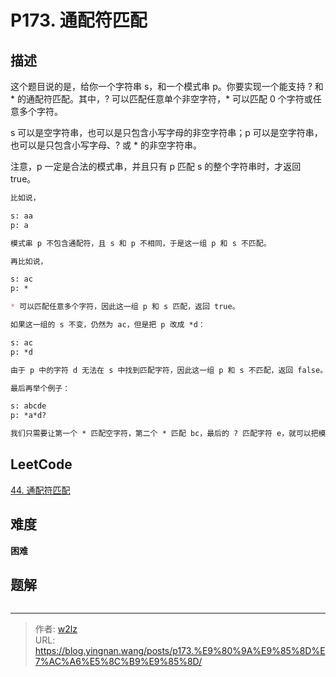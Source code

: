 # P173. 通配符匹配


<!--more-->

## 描述

这个题目说的是，给你一个字符串 s，和一个模式串 p。你要实现一个能支持 ? 和 \* 的通配符匹配。其中，? 可以匹配任意单个非空字符，\* 可以匹配 0 个字符或任意多个字符。

s 可以是空字符串，也可以是只包含小写字母的非空字符串；p 可以是空字符串，也可以是只包含小写字母、? 或 \* 的非空字符串。

注意，p 一定是合法的模式串，并且只有 p 匹配 s 的整个字符串时，才返回 true。

```markdown
比如说，

s: aa
p: a

模式串 p 不包含通配符，且 s 和 p 不相同，于是这一组 p 和 s 不匹配。

再比如说，

s: ac
p: *

* 可以匹配任意多个字符，因此这一组 p 和 s 匹配，返回 true。

如果这一组的 s 不变，仍然为 ac，但是把 p 改成 *d：

s: ac
p: *d

由于 p 中的字符 d 无法在 s 中找到匹配字符，因此这一组 p 和 s 不匹配，返回 false。

最后再举个例子：

s: abcde
p: *a*d?

我们只需要让第一个 * 匹配空字符，第二个 * 匹配 bc，最后的 ? 匹配字符 e，就可以把模式串变成 abcde。于是对于这一组字符串，p 可以匹配 s。
```

## LeetCode

[44. 通配符匹配](https://leetcode.cn/problems/wildcard-matching/description/)

## 难度

**困难**

## 题解

```java

```


---

> 作者: [w2lz](https://github.com/w2lz)  
> URL: https://blog.yingnan.wang/posts/p173.%E9%80%9A%E9%85%8D%E7%AC%A6%E5%8C%B9%E9%85%8D/  


